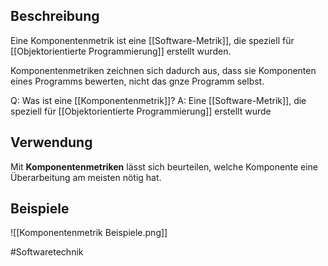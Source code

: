 ## Beschreibung
Eine Komponentenmetrik ist eine [[Software-Metrik]], die speziell für [[Objektorientierte Programmierung]] erstellt wurden.

Komponentenmetriken zeichnen sich dadurch aus, dass sie Komponenten eines Programms bewerten, nicht das gnze Programm selbst.

Q: Was ist eine [[Komponentenmetrik]]?
A: Eine [[Software-Metrik]], die speziell für [[Objektorientierte Programmierung]] erstellt wurde
<!--ID: 1645610669501-->


## Verwendung
Mit **Komponentenmetriken** lässt sich beurteilen, welche Komponente eine Überarbeitung am meisten nötig hat.

## Beispiele
![[Komponentenmetrik Beispiele.png]]


#Softwaretechnik